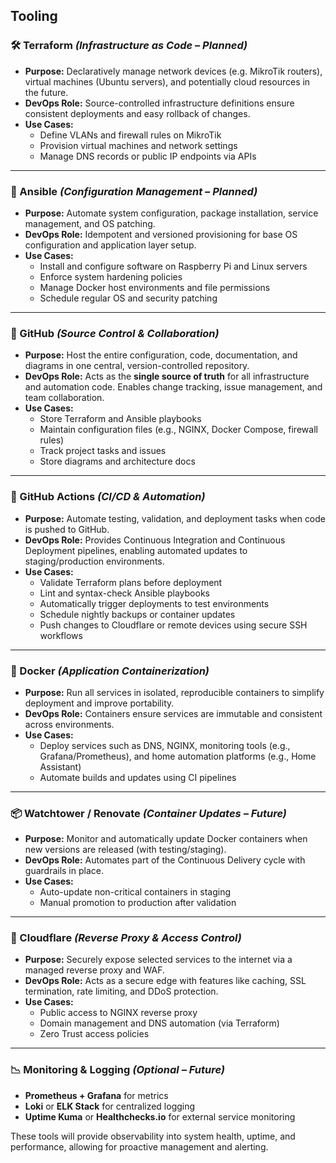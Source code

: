 ## Tooling

### 🛠️ Terraform *(Infrastructure as Code – Planned)*

- **Purpose:** Declaratively manage network devices (e.g. MikroTik routers), virtual machines (Ubuntu servers), and potentially cloud resources in the future.
- **DevOps Role:** Source-controlled infrastructure definitions ensure consistent deployments and easy rollback of changes.
- **Use Cases:**
  - Define VLANs and firewall rules on MikroTik
  - Provision virtual machines and network settings
  - Manage DNS records or public IP endpoints via APIs

---

### 🤖 Ansible *(Configuration Management – Planned)*

- **Purpose:** Automate system configuration, package installation, service management, and OS patching.
- **DevOps Role:** Idempotent and versioned provisioning for base OS configuration and application layer setup.
- **Use Cases:**
  - Install and configure software on Raspberry Pi and Linux servers
  - Enforce system hardening policies
  - Manage Docker host environments and file permissions
  - Schedule regular OS and security patching

---

### 📁 GitHub *(Source Control & Collaboration)*

- **Purpose:** Host the entire configuration, code, documentation, and diagrams in one central, version-controlled repository.
- **DevOps Role:** Acts as the **single source of truth** for all infrastructure and automation code. Enables change tracking, issue management, and team collaboration.
- **Use Cases:**
  - Store Terraform and Ansible playbooks
  - Maintain configuration files (e.g., NGINX, Docker Compose, firewall rules)
  - Track project tasks and issues
  - Store diagrams and architecture docs

---

### 🚀 GitHub Actions *(CI/CD & Automation)*

- **Purpose:** Automate testing, validation, and deployment tasks when code is pushed to GitHub.
- **DevOps Role:** Provides Continuous Integration and Continuous Deployment pipelines, enabling automated updates to staging/production environments.
- **Use Cases:**
  - Validate Terraform plans before deployment
  - Lint and syntax-check Ansible playbooks
  - Automatically trigger deployments to test environments
  - Schedule nightly backups or container updates
  - Push changes to Cloudflare or remote devices using secure SSH workflows

---

### 🐳 Docker *(Application Containerization)*

- **Purpose:** Run all services in isolated, reproducible containers to simplify deployment and improve portability.
- **DevOps Role:** Containers ensure services are immutable and consistent across environments.
- **Use Cases:**
  - Deploy services such as DNS, NGINX, monitoring tools (e.g., Grafana/Prometheus), and home automation platforms (e.g., Home Assistant)
  - Automate builds and updates using CI pipelines

---

### 📦 Watchtower / Renovate *(Container Updates – Future)*

- **Purpose:** Monitor and automatically update Docker containers when new versions are released (with testing/staging).
- **DevOps Role:** Automates part of the Continuous Delivery cycle with guardrails in place.
- **Use Cases:**
  - Auto-update non-critical containers in staging
  - Manual promotion to production after validation

---

### 🔐 Cloudflare *(Reverse Proxy & Access Control)*

- **Purpose:** Securely expose selected services to the internet via a managed reverse proxy and WAF.
- **DevOps Role:** Acts as a secure edge with features like caching, SSL termination, rate limiting, and DDoS protection.
- **Use Cases:**
  - Public access to NGINX reverse proxy
  - Domain management and DNS automation (via Terraform)
  - Zero Trust access policies

---

### 📉 Monitoring & Logging *(Optional – Future)*

- **Prometheus + Grafana** for metrics
- **Loki** or **ELK Stack** for centralized logging
- **Uptime Kuma** or **Healthchecks.io** for external service monitoring

These tools will provide observability into system health, uptime, and performance, allowing for proactive management and alerting.
